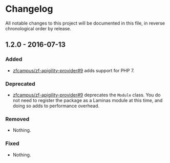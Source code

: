 # Changelog

All notable changes to this project will be documented in this file, in reverse chronological order by release.

## 1.2.0 - 2016-07-13

### Added

- [zfcampus/zf-apigility-provider#9](https://github.com/zfcampus/zf-apigility-provider/pull/9) adds support
  for PHP 7.

### Deprecated

- [zfcampus/zf-apigility-provider#9](https://github.com/zfcampus/zf-apigility-provider/pull/9) deprecates the
  `Module` class. You do not need to register the package as a Laminas module at this
  time, and doing so adds to performance overhead.

### Removed

- Nothing.

### Fixed

- Nothing.
